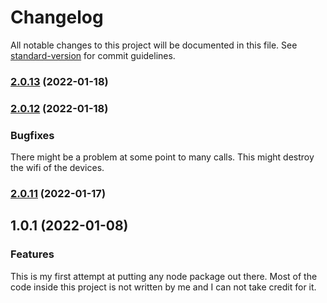 # Changelog

All notable changes to this project will be documented in this file. See [standard-version](https://github.com/conventional-changelog/standard-version) for commit guidelines.

### [2.0.13](https://github.com/HenrikSandberg/homebridge-millheat/compare/v2.0.12...v2.0.13) (2022-01-18)

### [2.0.12](https://github.com/HenrikSandberg/homebridge-millheat/compare/v2.0.11...v2.0.12) (2022-01-18)
### Bugfixes
There might be a problem at some point to many calls. This might destroy the wifi of the devices. 

### [2.0.11](https://github.com/HenrikSandberg/homebridge-millheat/compare/v2.0.10...v2.0.11) (2022-01-17)

## 1.0.1 (2022-01-08)
### Features

This is my first attempt at putting any node package out there. Most of the code inside this project is not written by me
and I can not take credit for it. 